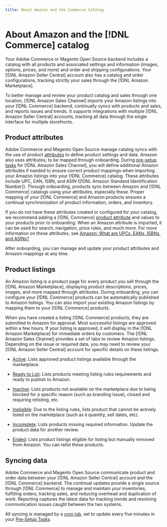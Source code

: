 ```yaml
---
title: About Amazon and the Commerce Catalog
---
```


# About Amazon and the [!DNL Commerce] catalog

Your Adobe Commerce or Magento Open Source backend includes a catalog with all products and associated settings and information (images, options, prices, and more) and order and shipping configurations. Your [!DNL Amazon Seller Central] account also has a catalog and order configurations, tracking strictly your sales through the [!DNL Amazon Marketplace].

To better manage and review your product catalog and sales through one location, [!DNL Amazon Sales Channel] imports your Amazon listings into your [!DNL Commerce] backend, continually syncs with products and sales, and reports issues and trends. It supports integrations with multiple [!DNL Amazon Seller Central] accounts, tracking all data through the single interface for multiple storefronts.

## Product attributes

Adobe Commerce and Magento Open Source manage catalog syncs with the use of product [attributes](https://docs.magento.com/user-guide/catalog/product-attributes.html) to define product settings and data. Amazon also uses attributes, to be mapped through onboarding. During [pre-setup tasks](./amazon-pre-setup-tasks.md) for [!DNL Amazon Sales Channel], you will define additional Amazon attributes if needed to ensure correct product mappings when importing your Amazon listings into your [!DNL Commerce] catalog. These attributes include UPC, EAN, ISBN, and ASIN ([!DNL Amazon Standard Identification Number]). Through onboarding, products sync between Amazon and [!DNL Commerce] catalogs using your attributes, especially these. Proper mapping of your [!DNL Commerce] and Amazon products ensures a continual synchronization of product information, orders, and inventory.

If you do not have these attributes created or configured for your catalog, we recommend adding a [!DNL Commerce] [product attribute](https://docs.magento.com/user-guide/catalog/product-attributes.html) and values to your products prior to onboarding. When an Amazon attribute is imported, it can be used for search, navigation, price rules, and much more. For more information on these attributes, see [Amazon: What are UPCs, EANs, ISBNs. and ASINs?][1]

After onboarding, you can manage and update your product attributes and Amazon mappings at any time.

## Product listings

An Amazon listing is a product page for every product you sell through the [!DNL Amazon Marketplace], displaying product descriptions, prices, images, and more mapped through attributes. During onboarding, you can configure your [!DNL Commerce] products can be automatically published to Amazon listings. You can also import your existing Amazon listings by mapping them to your [!DNL Commerce] products.

When you have created a listing [!DNL Commerce] products, they are submitted to Amazon for approval. Most successful listings are approved within a few hours. If your listing is approved, it will display in the [!DNL Amazon Marketplace] for immediate orders by customers. The [!DNL Amazon Sales Channel] provides a set of tabs to review Amazon listings. Depending on the issue or required data, you may need to review your [!DNL Amazon Seller Central] account for specific details on these listings.

- [Active](./active-listings.md): Lists approved product listings available through the marketplace.

- [Ready to List](./ready-to-list.md): Lists products meeting listing rules requirements and ready to publish to Amazon.

- [Inactive](./inactive-listings.md): Lists products not available on the marketplace due to being blocked for a specific reason (such as branding issue), closed and requiring relisting, etc.

- [Ineligible](./ineligible-listings.md): Due to the listing rules, lists product that cannot be actively listed on the marketplace (such as `0` quantity, sell dates, etc).

- [Incomplete](./incomplete-listings.md): Lists products missing required information. Update the product data for another review.

- [Ended](./ended-listings.md): Lists product listings eligible for listing but manually removed from Amazon. You can relist these products.

## Syncing data

Adobe Commerce and Magento Open Source communicate product and order data between your [!DNL Amazon Seller Central] account and the [!DNL Commerce] backend. The continual updates provide a single source through [!DNL Commerce] to manage and maintain your inventories, fulfilling orders, tracking sales, and reducing overhead and duplication of work. Reporting captures the latest data for tracking trends and resolving communication issues caught between the two systems.

All syncing is managed by a [cron job](https://docs.magento.com/user-guide/system/cron.html), set to update every five minutes in your [Pre-Setup Tasks](./amazon-pre-setup-tasks.md).

[1]: https://www.amazon.com/gp/seller/asin-upc-isbn-info.html
